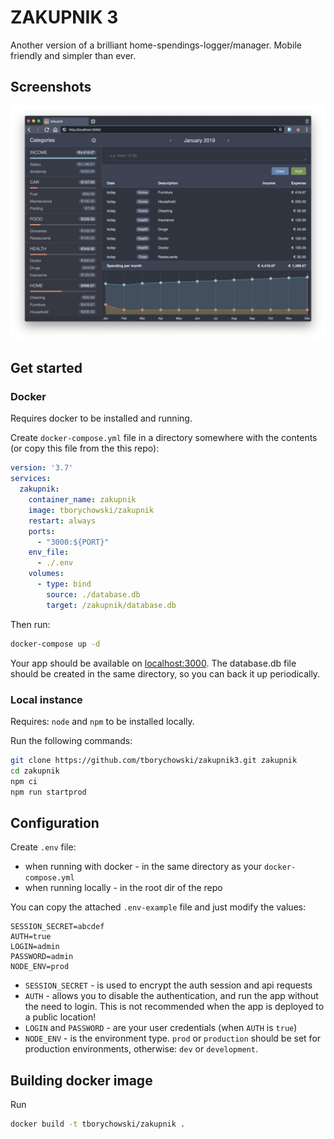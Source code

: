 # ZAKUPNIK 3
Another version of a brilliant home-spendings-logger/manager.
Mobile friendly and simpler than ever.

## Screenshots
![Screen](screenshots/screen1.png)


## Get started

### Docker
Requires docker to be installed and running.

Create `docker-compose.yml` file in a directory somewhere with the contents (or copy this file from the this repo):
```yml
version: '3.7'
services:
  zakupnik:
    container_name: zakupnik
	image: tborychowski/zakupnik
	restart: always
    ports:
      - "3000:${PORT}"
    env_file:
      - ./.env
    volumes:
      - type: bind
        source: ./database.db
        target: /zakupnik/database.db
```
Then run:
```sh
docker-compose up -d
```
Your app should be available on [localhost:3000](http://localhost:3000).
The database.db file should be created in the same directory, so you can back it up periodically.



### Local instance
Requires: `node` and `npm` to be installed locally.

Run the following commands:
```sh
git clone https://github.com/tborychowski/zakupnik3.git zakupnik
cd zakupnik
npm ci
npm run startprod
```


## Configuration
Create `.env` file:
- when running with docker - in the same directory as your `docker-compose.yml`
- when running locally - in the root dir of the repo

You can copy the attached `.env-example` file and just modify the values:
```env
SESSION_SECRET=abcdef
AUTH=true
LOGIN=admin
PASSWORD=admin
NODE_ENV=prod
```
- `SESSION_SECRET` - is used to encrypt the auth session and api requests
- `AUTH` - allows you to disable the authentication, and run the app without the need to login. This is not recommended when the app is deployed to a public location!
- `LOGIN` and `PASSWORD` - are your user credentials (when `AUTH` is `true`)
- `NODE_ENV` - is the environment type. `prod` or `production` should be set for production environments, otherwise: `dev` or `development`.


## Building docker image
Run
```sh
docker build -t tborychowski/zakupnik .
```
